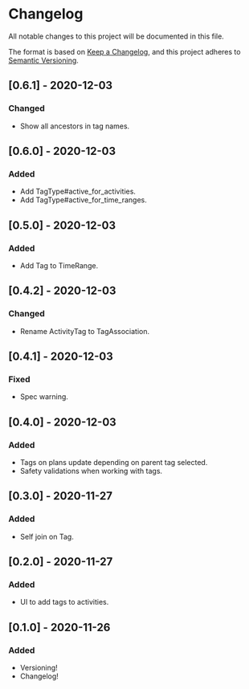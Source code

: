 # Changelog

All notable changes to this project will be documented in this file.

The format is based on [Keep a Changelog](https://keepachangelog.com/en/1.0.0/),
and this project adheres to [Semantic Versioning](https://semver.org/spec/v2.0.0.html).

## [0.6.1] - 2020-12-03

### Changed

- Show all ancestors in tag names.

## [0.6.0] - 2020-12-03

### Added

- Add TagType#active_for_activities.
- Add TagType#active_for_time_ranges.

## [0.5.0] - 2020-12-03

### Added

- Add Tag to TimeRange.

## [0.4.2] - 2020-12-03

### Changed

- Rename ActivityTag to TagAssociation.

## [0.4.1] - 2020-12-03

### Fixed

- Spec warning.

## [0.4.0] - 2020-12-03

### Added

- Tags on plans update depending on parent tag selected.
- Safety validations when working with tags.

## [0.3.0] - 2020-11-27

### Added

- Self join on Tag.

## [0.2.0] - 2020-11-27

### Added

- UI to add tags to activities.

## [0.1.0] - 2020-11-26

### Added

- Versioning!
- Changelog!
